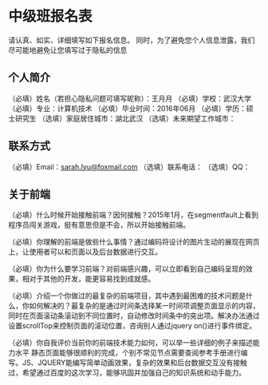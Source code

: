 # 中级班报名表

请认真、如实、详细填写如下报名信息。
同时，为了避免您个人信息泄露，我们尽可能地避免让您填写过于隐私的信息

## 个人简介

（必填）姓名（若担心隐私问题可填写昵称）：王月月
（必填）学校：武汉大学
（必填）专业：计算机技术
（必填）毕业时间：2016年06月
（必填）学历：硕士研究生
（选填）家庭居住城市：湖北武汉
（选填）未来期望工作城市：

## 联系方式

（必填）Email：sarah.lyu@foxmail.com
（选填）联系电话：
（选填）QQ：

## 关于前端

（必填）什么时候开始接触前端？因何接触？2015年1月，在segmentfault上看到程序员闯关游戏，挺有意思但是不会，所以开始接触前端。

（必填）你理解的前端是做些什么事情？通过编码将设计的图片生动的展现在网页上，让使用者可以和页面以及后台数据进行交互。

（必填）你为什么要学习前端？对前端感兴趣，可以立即看到自己编码呈现的效果，相对于其他的开发，能更容易找到成就感。

（必填）介绍一个你做过的最复杂的前端项目，其中遇到最困难的技术问题是什么，你如何解决的？最复杂的是通过时间条选择某一时间项调整页面显示的内容，同时在页面滚动条滚动到不同位置时，自动修改时间条中的突出项。解决办法通过设置scrollTop来控制页面的滚动位置，咨询别人通过jquery on()进行事件绑定。

（必填）你自我评价当前你的前端技术能力如何，可以举一些详细的例子来描述能力水平 静态页面能够很顺利的完成，个别不常见节点需要查阅参考手册进行编写。JS、JQUERY能编写简单动画效果，复杂的效果和后台数据交互没有接触过，希望通过百度的这次学习，能够巩固并加强自己的知识系统和动手能力。

